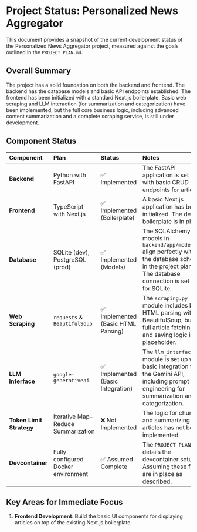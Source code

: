 # Project Status: Personalized News Aggregator

This document provides a snapshot of the current development status of the Personalized News Aggregator project, measured against the goals outlined in the `PROJECT_PLAN.md`.

## Overall Summary

The project has a solid foundation on both the backend and frontend. The backend has the database models and basic API endpoints established. The frontend has been initialized with a standard Next.js boilerplate. Basic web scraping and LLM interaction (for summarization and categorization) have been implemented, but the full core business logic, including advanced content summarization and a complete scraping service, is still under development.

## Component Status

| Component | Plan | Status | Notes |
| :--- | :--- | :--- | :--- |
| **Backend** | Python with FastAPI | ✅ Implemented | The FastAPI application is set up with basic CRUD endpoints for articles. |
| **Frontend** | TypeScript with Next.js | ✅ Implemented (Boilerplate) | A basic Next.js application has been initialized. The default boilerplate is in place. |
| **Database** | SQLite (dev), PostgreSQL (prod) | ✅ Implemented (Models) | The SQLAlchemy models in `backend/app/models.py` align perfectly with the database schema in the project plan. The database connection is set up for SQLite. |
| **Web Scraping** | `requests` & `BeautifulSoup` | ✅ Implemented (Basic HTML Parsing) | The `scraping.py` module includes basic HTML parsing with BeautifulSoup, but the full article fetching and saving logic is a placeholder. |
| **LLM Interface** | `google-generativeai` | ✅ Implemented (Basic Integration) | The `llm_interface.py` module is set up with basic integration for the Gemini API, including prompt engineering for summarization and categorization. |
| **Token Limit Strategy** | Iterative Map-Reduce Summarization | ❌ Not Implemented | The logic for chunking and summarizing large articles has not been implemented. |
| **Devcontainer** | Fully configured Docker environment | ✅ Assumed Complete | The `PROJECT_PLAN.md` details the devcontainer setup. Assuming these files are in place as described. |

## Key Areas for Immediate Focus

1.  **Frontend Development**: Build the basic UI components for displaying articles on top of the existing Next.js boilerplate.